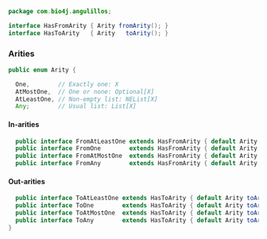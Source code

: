 
```java
package com.bio4j.angulillos;

interface HasFromArity { Arity fromArity(); }
interface HasToArity   { Arity   toArity(); }
```

### Arities

```java
public enum Arity {

  One,        // Exactly one: X
  AtMostOne,  // One or none: Optional[X]
  AtLeastOne, // Non-empty list: NEList[X]
  Any;        // Usual list: List[X]

```

#### In-arities

```java
  public interface FromAtLeastOne extends HasFromArity { default Arity fromArity() { return Arity.One; } }
  public interface FromOne        extends HasFromArity { default Arity fromArity() { return Arity.AtMostOne; } }
  public interface FromAtMostOne  extends HasFromArity { default Arity fromArity() { return Arity.AtLeastOne; } }
  public interface FromAny        extends HasFromArity { default Arity fromArity() { return Arity.Any; } }
```

#### Out-arities

```java
  public interface ToAtLeastOne extends HasToArity { default Arity toArity() { return Arity.One; } }
  public interface ToOne        extends HasToArity { default Arity toArity() { return Arity.AtMostOne; } }
  public interface ToAtMostOne  extends HasToArity { default Arity toArity() { return Arity.AtLeastOne; } }
  public interface ToAny        extends HasToArity { default Arity toArity() { return Arity.Any; } }
}

```




[main/java/com/bio4j/angulillos/AnyEdgeType.java]: AnyEdgeType.java.md
[main/java/com/bio4j/angulillos/AnyElementType.java]: AnyElementType.java.md
[main/java/com/bio4j/angulillos/AnyProperty.java]: AnyProperty.java.md
[main/java/com/bio4j/angulillos/AnyVertexType.java]: AnyVertexType.java.md
[main/java/com/bio4j/angulillos/Arity.java]: Arity.java.md
[main/java/com/bio4j/angulillos/conversions.java]: conversions.java.md
[main/java/com/bio4j/angulillos/Labeled.java]: Labeled.java.md
[main/java/com/bio4j/angulillos/QueryPredicate.java]: QueryPredicate.java.md
[main/java/com/bio4j/angulillos/TypedEdgeIndex.java]: TypedEdgeIndex.java.md
[main/java/com/bio4j/angulillos/TypedElementIndex.java]: TypedElementIndex.java.md
[main/java/com/bio4j/angulillos/TypedGraph.java]: TypedGraph.java.md
[main/java/com/bio4j/angulillos/TypedVertexIndex.java]: TypedVertexIndex.java.md
[main/java/com/bio4j/angulillos/TypedVertexQuery.java]: TypedVertexQuery.java.md
[main/java/com/bio4j/angulillos/UntypedGraph.java]: UntypedGraph.java.md
[main/java/com/bio4j/angulillos/UntypedGraphSchema.java]: UntypedGraphSchema.java.md
[test/java/com/bio4j/angulillos/Twitter.java]: ../../../../../test/java/com/bio4j/angulillos/Twitter.java.md
[test/java/com/bio4j/angulillos/TwitterGraphTestSuite.java]: ../../../../../test/java/com/bio4j/angulillos/TwitterGraphTestSuite.java.md